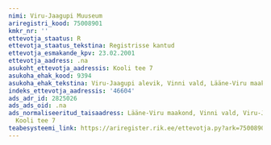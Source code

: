```yaml
---
nimi: Viru-Jaagupi Muuseum
ariregistri_kood: 75008901
kmkr_nr: ''
ettevotja_staatus: R
ettevotja_staatus_tekstina: Registrisse kantud
ettevotja_esmakande_kpv: 23.02.2001
ettevotja_aadress: .na
asukoht_ettevotja_aadressis: Kooli tee 7
asukoha_ehak_kood: 9394
asukoha_ehak_tekstina: Viru-Jaagupi alevik, Vinni vald, Lääne-Viru maakond
indeks_ettevotja_aadressis: '46604'
ads_adr_id: 2825026
ads_ads_oid: .na
ads_normaliseeritud_taisaadress: Lääne-Viru maakond, Vinni vald, Viru-Jaagupi alevik,
  Kooli tee 7
teabesysteemi_link: https://ariregister.rik.ee/ettevotja.py?ark=75008901&ref=rekvisiidid
---
```

